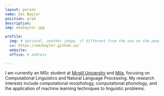 ```yaml
---
layout: person
name: Emi Baylor
position: grad
description:
img: emibaylor.jpg

profile:
  img: # optional, another image, if different from the one on the people page
  cv: https://emibaylor.github.io/
  website:
  office: # address

---
```


I am currently an MSc student at [Mcgill University](https://www.mcgill.ca/) and [Mila](https://mila.quebec/), focusing on Computational Linguistics and Natural Language Processing.  My research interests include computational morphology, computational phonology, and the application of machine learning techniques to linguistic problems.
